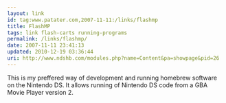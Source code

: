 ```yaml
---
layout: link
id: tag:www.patater.com,2007-11-11:/links/flashmp
title: FlashMP
tags: link flash-carts running-programs
permalink: /links/flashmp/
date: 2007-11-11 23:41:13
updated: 2010-12-19 03:36:44
uri: http://www.ndshb.com/modules.php?name=Content&pa=showpage&pid=26
---
```

This is my preffered way of development and running homebrew software on the
Nintendo DS. It allows running of Nintendo DS code from a GBA Movie Player
version 2.
